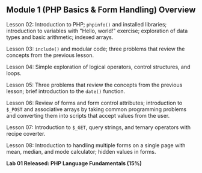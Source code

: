 ## Module 1 (PHP Basics & Form Handling) Overview

Lesson 02: Introduction to PHP; `phpinfo()` and installed libraries; introduction to variables with "Hello, world!" exercise; exploration of data types and basic arithmetic; indexed arrays. 

Lesson 03: `include()` and modular code; three problems that review the concepts from the previous lesson.

Lesson 04: Simple exploration of logical operators, control structures, and loops.

Lesson 05: Three problems that review the concepts from the previous lesson; brief introduction to the `date()` function.

Lesson 06: Review of forms and form control attributes; introduction to `$_POST` and associative arrays by taking common programming problems and converting them into scripts that accept values from the user.

Lesson 07: Introduction to `$_GET`, query strings, and ternary operators with recipe coverter.

Lesson 08: Introduction to handling multiple forms on a single page with mean, median, and mode calculator; hidden values in forms.


**Lab 01 Released: PHP Language Fundamentals (15%)**